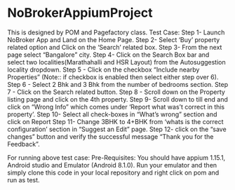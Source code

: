 # NoBrokerAppiumProject
This is designed by POM and Pagefactory class.
Test Case:
Step 1- Launch NoBroker App and Land on the Home Page.
Step 2- Select ‘Buy’ property related option and Click on the ‘Search’ related box.
Step 3- From the next page select “Bangalore” city.
Step 4- Click on the Search Box bar and select two localities(Marathahalli and HSR Layout)
from the Autosuggestion locality dropdown.
Step 5 - Click on the checkbox “Include nearby Properties” (Note:: if checkbox is enabled then
select either step over 6).
Step 6 - Select 2 Bhk and 3 Bhk from the number of bedrooms section.
Step 7 - Click on the Search related button.
Step 8 - Scroll down on the Property listing page and click on the 4th property.
Step 9- Scroll down to till end and click on “Wrong Info” which comes under ‘Report what was’t
correct in this property’.
Step 10- Select all check-boxes in “What’s wrong” section and click on Report
Step 11- Change 3BHK to 4+BHK from ‘whats is the correct configuration’ section in “Suggest
an Edit” page.
Step 12- click on the “save changes” button and verify the successful message “Thank you for
the Feedback”.

For running above test case: 
Pre-Requisites: You should have appium 1.15.1, Android studio and Emulator (Android 8.1.0).
Run your emulator and then simply clone this code in your local repository and right click on pom and run as test.
